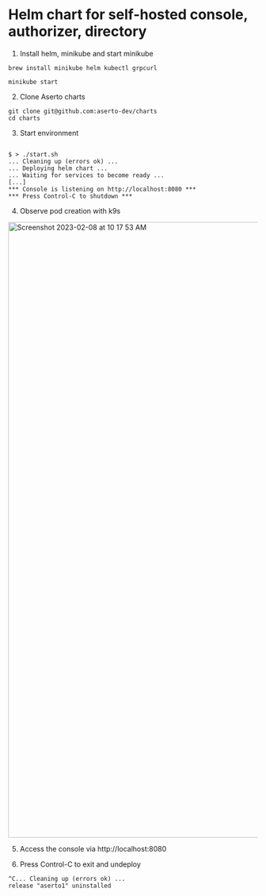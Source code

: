 # Helm chart for self-hosted console, authorizer, directory

1. Install helm, minikube and start minikube
```
brew install minikube helm kubectl grpcurl

minikube start
```

2. Clone Aserto charts
````
git clone git@github.com:aserto-dev/charts
cd charts
````


3. Start environment
````

$ > ./start.sh
... Cleaning up (errors ok) ...
... Deploying helm chart ...
... Waiting for services to become ready ...
[...]
*** Console is listening on http://localhost:8080 ***
*** Press Control-C to shutdown ***
````

4. Observe pod creation with k9s

<img width="1240" alt="Screenshot 2023-02-08 at 10 17 53 AM" src="https://user-images.githubusercontent.com/3091714/217571657-3f4d5e3d-6b3c-4492-b3c8-b52237df7268.png">

5. Access the console via http://localhost:8080

6.  Press Control-C to exit and undeploy
````
^C... Cleaning up (errors ok) ...
release "aserto1" uninstalled
````
